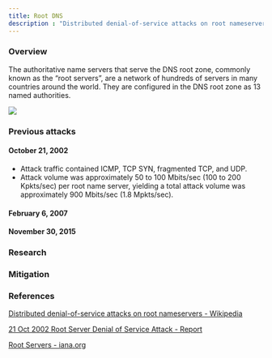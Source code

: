 ```yaml
---
title: Root DNS
description : "Distributed denial-of-service attacks on root nameservers"
---
```


### Overview <a id="chapter-1"></a>
 The authoritative name servers that serve the DNS root zone, commonly known as the “root servers”, are a network of hundreds of servers in many countries around the world. They are configured in the DNS root zone as 13 named authorities.
 
![](rootdns.jpg)
 
### Previous attacks<a id="chapter-2"></a>

#### October 21, 2002
+ Attack traffic contained ICMP, TCP SYN, fragmented TCP, and UDP.
+ Attack volume was approximately 50 to 100 Mbits/sec (100 to 200 Kpkts/sec) per root name server, yielding a total attack volume was approximately 900 Mbits/sec (1.8 Mpkts/sec).

#### February 6, 2007

#### November 30, 2015

### Research <a id="chapter-4"></a>

### Mitigation <a id="chapter-5"></a>

### References <a id="chapter-6"></a>

[Distributed denial-of-service attacks on root nameservers - Wikipedia](https://en.wikipedia.org/wiki/Distributed_denial-of-service_attacks_on_root_nameservers)

[21 Oct 2002 Root Server Denial of Service Attack - Report](https://web.archive.org/web/20110302164416/http://www.isc.org/f-root-denial-of-service-21-oct-2002)

[Root Servers - iana.org](https://www.iana.org/domains/root/servers)